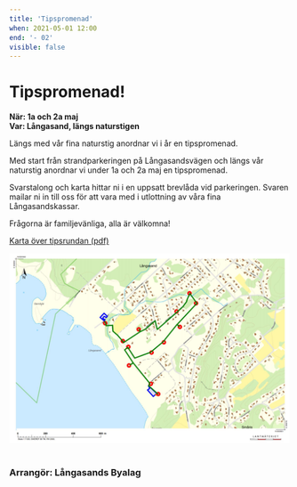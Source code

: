 ```yaml
---
title: 'Tipspromenad'
when: 2021-05-01 12:00
end: '- 02'
visible: false
---
```

# Tipspromenad!

<strong>När: 1a och 2a maj</strong><br>
<strong>Var: Långasand, längs naturstigen</strong>

Längs med vår fina naturstig anordnar vi i år en tipspromenad.

Med start från strandparkeringen på Långasandsvägen och längs vår naturstig anordnar vi under 1a och 2a maj en tipspromenad.

Svarstalong och karta hittar ni i en uppsatt brevlåda vid parkeringen. Svaren mailar ni in till oss för att vara med i utlottning av våra fina Långasandskassar.

Frågorna är familjevänliga, alla är välkomna!

<a href="/assets/documents/naturstig_tipspromenad_2021.pdf">Karta över tipsrundan (pdf)</a>
<br>
<div class="center">
    <img width="800" src="/assets/images/tipspromenad_naturstigen_2021.jpg" />
</div>

<br>

### Arrangör: Långasands Byalag
